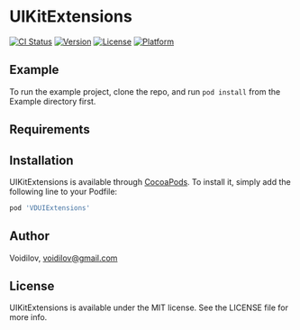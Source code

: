 # UIKitExtensions

[![CI Status](https://img.shields.io/travis/Voidilov/UIKitExtensions.svg?style=flat)](https://travis-ci.org/Voidilov/UIKitExtensions)
[![Version](https://img.shields.io/cocoapods/v/UIKitExtensions.svg?style=flat)](https://cocoapods.org/pods/UIKitExtensions)
[![License](https://img.shields.io/cocoapods/l/UIKitExtensions.svg?style=flat)](https://cocoapods.org/pods/UIKitExtensions)
[![Platform](https://img.shields.io/cocoapods/p/UIKitExtensions.svg?style=flat)](https://cocoapods.org/pods/UIKitExtensions)

## Example

To run the example project, clone the repo, and run `pod install` from the Example directory first.

## Requirements

## Installation

UIKitExtensions is available through [CocoaPods](https://cocoapods.org). To install
it, simply add the following line to your Podfile:

```ruby
pod 'VDUIExtensions'
```

## Author

Voidilov, voidilov@gmail.com

## License

UIKitExtensions is available under the MIT license. See the LICENSE file for more info.
